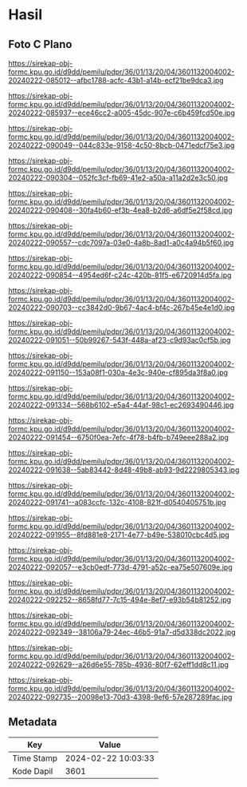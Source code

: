 # Hasil

## Foto C Plano

https://sirekap-obj-formc.kpu.go.id/d9dd/pemilu/pdpr/36/01/13/20/04/3601132004002-20240222-085012--afbc1788-acfc-43b1-a14b-ecf21be9dca3.jpg

https://sirekap-obj-formc.kpu.go.id/d9dd/pemilu/pdpr/36/01/13/20/04/3601132004002-20240222-085937--ece46cc2-a005-45dc-907e-c6b459fcd50e.jpg

https://sirekap-obj-formc.kpu.go.id/d9dd/pemilu/pdpr/36/01/13/20/04/3601132004002-20240222-090049--044c833e-9158-4c50-8bcb-0471edcf75e3.jpg

https://sirekap-obj-formc.kpu.go.id/d9dd/pemilu/pdpr/36/01/13/20/04/3601132004002-20240222-090304--052fc3cf-fb69-41e2-a50a-a11a2d2e3c50.jpg

https://sirekap-obj-formc.kpu.go.id/d9dd/pemilu/pdpr/36/01/13/20/04/3601132004002-20240222-090408--30fa4b60-ef3b-4ea8-b2d6-a6df5e2f58cd.jpg

https://sirekap-obj-formc.kpu.go.id/d9dd/pemilu/pdpr/36/01/13/20/04/3601132004002-20240222-090557--cdc7097a-03e0-4a8b-8ad1-a0c4a94b5f60.jpg

https://sirekap-obj-formc.kpu.go.id/d9dd/pemilu/pdpr/36/01/13/20/04/3601132004002-20240222-090854--4954ed6f-c24c-420b-81f5-e6720914d5fa.jpg

https://sirekap-obj-formc.kpu.go.id/d9dd/pemilu/pdpr/36/01/13/20/04/3601132004002-20240222-090703--cc3842d0-9b67-4ac4-bf4c-267b45e4e1d0.jpg

https://sirekap-obj-formc.kpu.go.id/d9dd/pemilu/pdpr/36/01/13/20/04/3601132004002-20240222-091051--50b99267-543f-448a-af23-c9d93ac0cf5b.jpg

https://sirekap-obj-formc.kpu.go.id/d9dd/pemilu/pdpr/36/01/13/20/04/3601132004002-20240222-091150--153a08f1-030a-4e3c-940e-cf895da3f8a0.jpg

https://sirekap-obj-formc.kpu.go.id/d9dd/pemilu/pdpr/36/01/13/20/04/3601132004002-20240222-091334--568b6102-e5a4-44af-98c1-ec2693490446.jpg

https://sirekap-obj-formc.kpu.go.id/d9dd/pemilu/pdpr/36/01/13/20/04/3601132004002-20240222-091454--6750f0ea-7efc-4f78-b4fb-b749eee288a2.jpg

https://sirekap-obj-formc.kpu.go.id/d9dd/pemilu/pdpr/36/01/13/20/04/3601132004002-20240222-091638--5ab83442-8d48-49b8-ab93-9d2229805343.jpg

https://sirekap-obj-formc.kpu.go.id/d9dd/pemilu/pdpr/36/01/13/20/04/3601132004002-20240222-091741--a083ccfc-132c-4108-821f-d0540405751b.jpg

https://sirekap-obj-formc.kpu.go.id/d9dd/pemilu/pdpr/36/01/13/20/04/3601132004002-20240222-091955--8fd881e8-2171-4e77-b49e-538010cbc4d5.jpg

https://sirekap-obj-formc.kpu.go.id/d9dd/pemilu/pdpr/36/01/13/20/04/3601132004002-20240222-092057--e3cb0edf-773d-4791-a52c-ea75e507609e.jpg

https://sirekap-obj-formc.kpu.go.id/d9dd/pemilu/pdpr/36/01/13/20/04/3601132004002-20240222-092252--8658fd77-7c15-494e-8ef7-e93b54b81252.jpg

https://sirekap-obj-formc.kpu.go.id/d9dd/pemilu/pdpr/36/01/13/20/04/3601132004002-20240222-092349--38106a79-24ec-46b5-91a7-d5d338dc2022.jpg

https://sirekap-obj-formc.kpu.go.id/d9dd/pemilu/pdpr/36/01/13/20/04/3601132004002-20240222-092629--a26d6e55-785b-4936-80f7-62eff1dd8c11.jpg

https://sirekap-obj-formc.kpu.go.id/d9dd/pemilu/pdpr/36/01/13/20/04/3601132004002-20240222-092735--20098e13-70d3-4398-9ef6-57e287289fac.jpg


## Metadata

| Key        | Value               |
| ---------- | ------------------- |
| Time Stamp | 2024-02-22 10:03:33 |
| Kode Dapil | 3601                |



